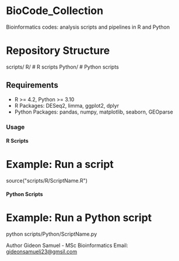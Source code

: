 # BioCode_Collection
Bioinformatics codes: analysis scripts and pipelines in R and Python

# Repository Structure
scripts/
R/ # R scripts
Python/ # Python scripts

## Requirements
- R >= 4.2, Python >= 3.10  
- R Packages: DESeq2, limma, ggplot2, dplyr 
- Python Packages: pandas, numpy, matplotlib, seaborn, GEOparse  

### Usage
#### R Scripts

# Example: Run a script
source("scripts/R/ScriptName.R")

#### Python Scripts
# Example: Run a Python script
python scripts/Python/ScriptName.py

Author
Gideon Samuel - MSc Bioinformatics
Email: gideonsamuelj23@gmsil.com
